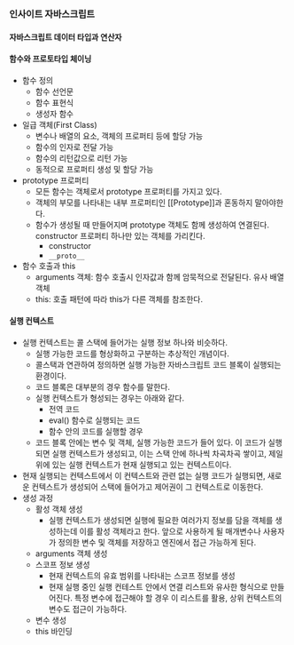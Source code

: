 ### 인사이트 자바스크립트
#### 자바스크립트 데이터 타입과 연산자
#### 함수와 프로토타입 체이닝
- 함수 정의
  - 함수 선언문
  - 함수 표현식
  - 생성자 함수
- 일급 객체(First Class)
  - 변수나 배열의 요소, 객체의 프로퍼티 등에 할당 가능
  - 함수의 인자로 전달 가능
  - 함수의 리턴값으로 리턴 가능
  - 동적으로 프로퍼티 생성 및 할당 가능
- prototype 프로퍼티
  - 모든 함수는 객체로서 prototype 프로퍼티를 가지고 있다.
  - 객체의 부모를 나타내는 내부 프로퍼티인 [[Prototype]]과 혼동하지 말아야한다.
  - 함수가 생성될 때 만들어지며 prototype 객체도 함께 생성하여 연결된다. constructor 프로퍼티 하나만 있는 객체를 가리킨다. 
    - constructor
    - `__proto__`
- 함수 호출과 this
  - arguments 객체: 함수 호출시 인자값과 함께 암묵적으로 전달된다. 유사 배열 객체
  - this: 호출 패턴에 따라 this가 다른 객체를 참조한다.
#### 실행 컨텍스트
- 실행 컨텍스트는 콜 스택에 들어가는 실행 정보 하나와 비슷하다.
    - 실행 가능한 코드를 형상화하고 구분하는 추상적인 개념이다.
    - 콜스택과 연관하여 정의하면 실행 가능한 자바스크립트 코드 블록이 실행되는 환경이다.
    - 코드 블록은 대부분의 경우 함수를 말한다.
    - 실행 컨텍스트가 형성되는 경우는 아래와 같다.
        - 전역 코드
        - eval() 함수로 실행되는 코드
        - 함수 안의 코드를 실행할 경우
    - 코드 블록 안에는 변수 및 객체, 실행 가능한 코드가 들어 있다. 이 코드가 실행되면 실행 컨텍스트가 생성되고, 이는 스택 안에 하나씩 차곡차곡 쌓이고, 제일 위에 있는 실행 컨텍스트가 현재 실행되고 있는 컨텍스트이다.
- 현재 실행되는 컨텍스트에서 이 컨텍스트와 관련 없는 실행 코드가 실행되면, 새로운 컨텍스트가 생성되어 스택에 들어가고 제어권이 그 컨텍스트로 이동한다.
- 생성 과정
    - 활성 객체 생성
        - 실행 컨텍스트가 생성되면 실행에 필요한 여러가지 정보를 담을 객체를 생성하는데 이를 활성 객체라고 한다. 앞으로 사용하게 될 매개변수나 사용자가 정의한 변수 및 객체를 저장하고 엔진에서 접근 가능하게 된다.
    - arguments 객체 생성
    - 스코프 정보 생성
        - 현재 컨텍스트의 유효 범위를 나타내는 스코프 정보를 생성
        - 현재 실행 중인 실행 컨테스트 안에서 연결 리스트와 유사한 형식으로 만들어진다. 특정 변수에 접근해야 할 경우 이 리스트를 활용, 상위 컨텍스트의 변수도 접근이 가능하다.
    - 변수 생성
    - this 바인딩


